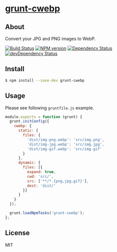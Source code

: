 # [grunt-cwebp](https://www.npmjs.org/package/grunt-cwebp)

## About

Convert your JPG and PNG images to WebP.

[![Build Status](https://travis-ci.org/1000ch/grunt-cwebp.svg?branch=master)](https://travis-ci.org/1000ch/grunt-cwebp)
[![NPM version](https://badge.fury.io/js/grunt-cwebp.svg)](http://badge.fury.io/js/grunt-cwebp)
[![Dependency Status](https://david-dm.org/1000ch/grunt-cwebp.svg)](https://david-dm.org/1000ch/grunt-cwebp)
[![devDependency Status](https://david-dm.org/1000ch/grunt-cwebp/dev-status.svg)](https://david-dm.org/1000ch/grunt-cwebp#info=devDependencies)

## Install

```sh
$ npm install --save-dev grunt-cwebp
```

## Usage

Please see following `gruntfile.js` example.

```js
module.exports = function (grunt) {
  grunt.initConfig({
    cwebp: {
      static: {
        files: { 
          'dist/img-png.webp': 'src/img.png',
          'dist/img-jpg.webp': 'src/img.jpg',
          'dist/img-gif.webp': 'src/img.gif'
        }
      },
      dynamic: {
        files: [{
          expand: true,
          cwd: 'src/', 
          src: ['**/*.{png,jpg,gif}'],
          dest: 'dist/'
        }]
      }
    }
  });

  grunt.loadNpmTasks('grunt-cwebp');
};
```

## License

MIT